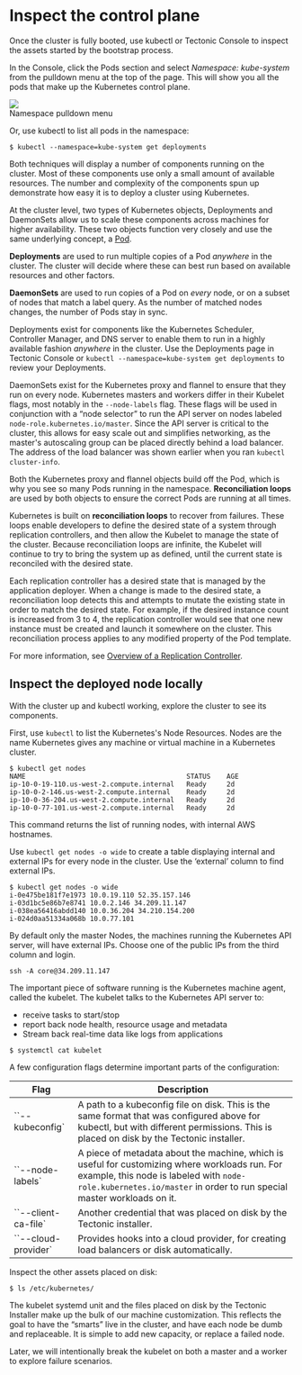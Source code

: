 # Inspect the control plane

Once the cluster is fully booted, use kubectl or Tectonic Console to inspect the assets started by the bootstrap process.

In the Console, click the Pods section and select *Namespace: kube-system* from the pulldown menu at the top of the page. This will show you all the pods that make up the Kubernetes control plane.

<div class="row">
  <div class="col-lg-8 col-lg-offset-2 col-md-10 col-md-offset-1 col-sm-12 col-xs-12">
    <img src="/img/PodNamespaceMenu.png">
    <div class="co-m-screenshot-caption">Namespace pulldown menu</div>
  </div>
</div>

Or, use kubectl to list all pods in the namespace:

```
$ kubectl --namespace=kube-system get deployments
```

Both techniques will display a number of components running on the cluster. Most of these components use only a small amount of available resources. The number and complexity of the components spun up demonstrate how easy it is to deploy a cluster using Kubernetes.

At the cluster level, two types of Kubernetes objects, Deployments and DaemonSets allow us to scale these components across machines for higher availability. These two objects function very closely and use the same underlying concept, a [Pod][pod].

**Deployments** are used to run multiple copies of a Pod _anywhere_ in the cluster. The cluster will decide where these can best run based on available resources and other factors.

**DaemonSets** are used to run copies of a Pod on _every_ node, or on a subset of nodes that match a label query. As the number of matched nodes changes, the number of Pods stay in sync.

Deployments exist for components like the Kubernetes Scheduler, Controller Manager, and DNS server to enable them to run in a highly available fashion _anywhere_ in the cluster. Use the Deployments page in Tectonic Console or `kubectl --namespace=kube-system get deployments` to review your Deployments.

DaemonSets exist for the Kubernetes proxy and flannel to ensure that they run on every node. Kubernetes masters and workers differ in their Kubelet flags, most notably in the `--node-labels` flag. These flags will be used in conjunction with a “node selector” to run the API server on nodes labeled `node-role.kubernetes.io/master`. Since the API server is critical to the cluster, this allows for easy scale out and simplifies networking, as the master's autoscaling group can be placed directly behind a load balancer. The address of the load balancer was shown earlier when you ran `kubectl cluster-info`.

Both the Kubernetes proxy and flannel objects build off the Pod, which is why you see so many Pods running in the namespace. **Reconciliation loops** are used by both objects to ensure the correct Pods are running at all times.

Kubernetes is built on **reconciliation loops** to recover from failures. These loops enable developers to define the desired state of a system through replication controllers, and then allow the Kubelet to manage the state of the cluster. Because reconciliation loops are infinite, the Kubelet will continue to try to bring the system up as defined, until the current state is reconciled with the desired state.

Each replication controller has a desired state that is managed by the application deployer. When a change is made to the desired state, a reconciliation loop detects this and attempts to mutate the existing state in order to match the desired state. For example, if the desired instance count is increased from 3 to 4, the replication controller would see that one new instance must be created and launch it somewhere on the cluster. This reconciliation process applies to any modified property of the Pod template.

For more information, see [Overview of a Replication Controller][replication-controller].

## Inspect the deployed node locally

With the cluster up and kubectl working, explore the cluster to see its components.

First, use `kubectl` to list the Kubernetes's Node Resources. Nodes are the name Kubernetes gives any machine or virtual machine in a Kubernetes cluster.

```
$ kubectl get nodes
NAME                                        STATUS    AGE
ip-10-0-19-110.us-west-2.compute.internal   Ready     2d
ip-10-0-2-146.us-west-2.compute.internal    Ready     2d
ip-10-0-36-204.us-west-2.compute.internal   Ready     2d
ip-10-0-77-101.us-west-2.compute.internal   Ready     2d
```

This command returns the list of running nodes, with internal AWS hostnames.

Use `kubectl get nodes -o wide` to create a table displaying internal and external IPs for every node in the cluster. Use the ‘external’ column to find external IPs.

```
$ kubectl get nodes -o wide
i-0e475be181f7e1973 10.0.19.110 52.35.157.146
i-03d1bc5e86b7e8741 10.0.2.146 34.209.11.147
i-038ea56416abdd140 10.0.36.204 34.210.154.200
i-024d0aa51334a068b 10.0.77.101
```

By default only the master Nodes, the machines running the Kubernetes API server, will have external IPs. Choose one of the public IPs from the third column and login.

```
ssh -A core@34.209.11.147
```

The important piece of software running is the Kubernetes machine agent, called the kubelet. The  kubelet talks to the Kubernetes API server to:
* receive tasks to start/stop
* report back node health, resource usage and metadata
* Stream back real-time data like logs from applications

```
$ systemctl cat kubelet
```

A few configuration flags determine important parts of the configuration:

|Flag   	|Description   	|
|---	|---	|
|``--kubeconfig`   	|A path to a kubeconfig file on disk. This is the same format that was configured above for kubectl, but with different permissions. This is placed on disk by the Tectonic installer.   	|
|``--node-labels`   	|A piece of metadata about the machine, which is useful for customizing where workloads run. For example, this node is labeled with `node-role.kubernetes.io/master` in order to run special master workloads on it.   	|
|``--client-ca-file`   	|Another credential that was placed on disk by the Tectonic installer.   	|
|``--cloud-provider`   	|Provides hooks into a cloud provider, for creating load balancers or disk automatically.   	|

Inspect the other assets placed on disk:

```
$ ls /etc/kubernetes/
```

The kubelet systemd unit and the files placed on disk by the Tectonic Installer make up the bulk of our machine customization. This reflects the goal to have the “smarts” live in the cluster, and have each node be dumb and replaceable. It is simple to add new capacity, or replace a failed node.

Later, we will intentionally break the kubelet on both a master and a worker to explore failure scenarios.

[pod]: https://coreos.com/kubernetes/docs/latest/pods.html
[replication-controller]: https://coreos.com/kubernetes/docs/latest/replication-controller.html
